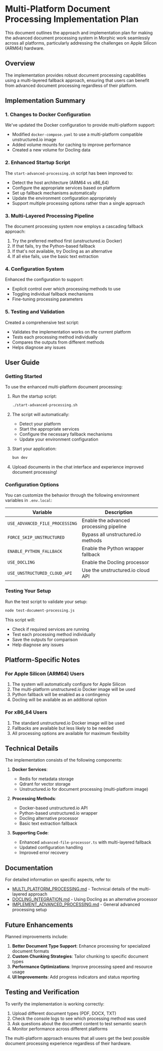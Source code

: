 # Multi-Platform Document Processing Implementation Plan

This document outlines the approach and implementation plan for making the advanced document processing system in Morphic work seamlessly across all platforms, particularly addressing the challenges on Apple Silicon (ARM64) hardware.

## Overview

The implementation provides robust document processing capabilities using a multi-layered fallback approach, ensuring that users can benefit from advanced document processing regardless of their platform.

## Implementation Summary

### 1. Changes to Docker Configuration

We've updated the Docker configuration to provide multi-platform support:

- Modified `docker-compose.yaml` to use a multi-platform compatible unstructured.io image
- Added volume mounts for caching to improve performance
- Created a new volume for Docling data

### 2. Enhanced Startup Script

The `start-advanced-processing.sh` script has been improved to:

- Detect the host architecture (ARM64 vs x86_64)
- Configure the appropriate services based on platform
- Set up fallback mechanisms automatically
- Update the environment configuration appropriately
- Support multiple processing options rather than a single approach

### 3. Multi-Layered Processing Pipeline

The document processing system now employs a cascading fallback approach:

1. Try the preferred method first (unstructured.io Docker)
2. If that fails, try the Python-based fallback
3. If that's not available, try Docling as an alternative
4. If all else fails, use the basic text extraction

### 4. Configuration System

Enhanced the configuration to support:

- Explicit control over which processing methods to use
- Toggling individual fallback mechanisms
- Fine-tuning processing parameters

### 5. Testing and Validation

Created a comprehensive test script:

- Validates the implementation works on the current platform
- Tests each processing method individually
- Compares the outputs from different methods
- Helps diagnose any issues

## User Guide

### Getting Started

To use the enhanced multi-platform document processing:

1. Run the startup script:
   ```bash
   ./start-advanced-processing.sh
   ```
   
2. The script will automatically:
   - Detect your platform
   - Start the appropriate services
   - Configure the necessary fallback mechanisms
   - Update your environment configuration

3. Start your application:
   ```bash
   bun dev
   ```

4. Upload documents in the chat interface and experience improved document processing!

### Configuration Options

You can customize the behavior through the following environment variables in `.env.local`:

| Variable | Description |
|----------|-------------|
| `USE_ADVANCED_FILE_PROCESSING` | Enable the advanced processing pipeline |
| `FORCE_SKIP_UNSTRUCTURED` | Bypass all unstructured.io methods |
| `ENABLE_PYTHON_FALLBACK` | Enable the Python wrapper fallback |
| `USE_DOCLING` | Enable the Docling processor |
| `USE_UNSTRUCTURED_CLOUD_API` | Use the unstructured.io cloud API |

### Testing Your Setup

Run the test script to validate your setup:

```bash
node test-document-processing.js
```

This script will:
- Check if required services are running
- Test each processing method individually
- Save the outputs for comparison
- Help diagnose any issues

## Platform-Specific Notes

### For Apple Silicon (ARM64) Users

1. The system will automatically configure for Apple Silicon
2. The multi-platform unstructured.io Docker image will be used
3. Python fallback will be enabled as a contingency
4. Docling will be available as an additional option

### For x86_64 Users

1. The standard unstructured.io Docker image will be used
2. Fallbacks are available but less likely to be needed
3. All processing options are available for maximum flexibility

## Technical Details

The implementation consists of the following components:

1. **Docker Services**:
   - Redis for metadata storage
   - Qdrant for vector storage
   - Unstructured.io for document processing (multi-platform image)

2. **Processing Methods**:
   - Docker-based unstructured.io API
   - Python-based unstructured.io wrapper
   - Docling alternative processor
   - Basic text extraction fallback

3. **Supporting Code**:
   - Enhanced `advanced-file-processor.ts` with multi-layered fallback
   - Updated configuration handling
   - Improved error recovery

## Documentation

For detailed information on specific aspects, refer to:

- [MULTI_PLATFORM_PROCESSING.md](./MULTI_PLATFORM_PROCESSING.md) - Technical details of the multi-layered approach
- [DOCLING_INTEGRATION.md](./DOCLING_INTEGRATION.md) - Using Docling as an alternative processor
- [IMPLEMENT_ADVANCED_PROCESSING.md](./IMPLEMENT_ADVANCED_PROCESSING.md) - General advanced processing setup

## Future Enhancements

Planned improvements include:

1. **Better Document Type Support**: Enhance processing for specialized document formats
2. **Custom Chunking Strategies**: Tailor chunking to specific document types
3. **Performance Optimizations**: Improve processing speed and resource usage
4. **UI Improvements**: Add progress indicators and status reporting

## Testing and Verification

To verify the implementation is working correctly:

1. Upload different document types (PDF, DOCX, TXT)
2. Check the console logs to see which processing method was used
3. Ask questions about the document content to test semantic search
4. Monitor performance across different platforms

The multi-platform approach ensures that all users get the best possible document processing experience regardless of their hardware.